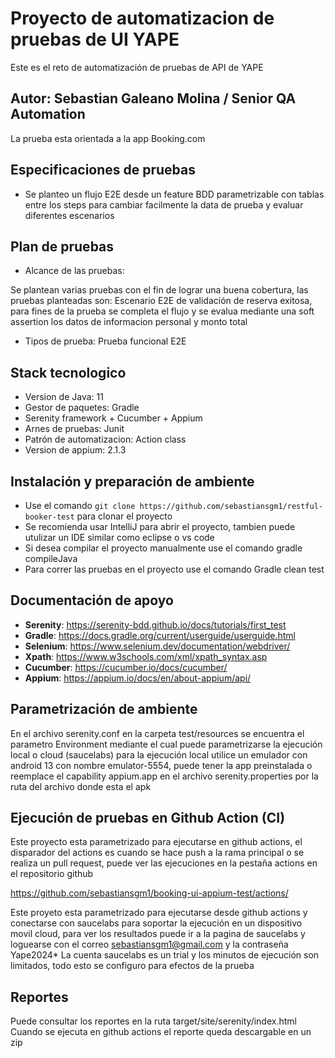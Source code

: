 
# Proyecto de automatizacion de pruebas de UI YAPE
Este es el reto de automatización de pruebas de API de YAPE

## Autor: Sebastian Galeano Molina / Senior QA Automation
La prueba esta orientada a la app Booking.com

## Especificaciones de pruebas

* Se planteo un flujo E2E desde un feature BDD parametrizable con tablas entre los steps para cambiar facilmente la data de prueba y evaluar diferentes escenarios

## Plan de pruebas

* Alcance de las pruebas:

Se plantean varias pruebas con el fin de lograr una buena cobertura, las pruebas planteadas son:
Escenario E2E de validación de reserva exitosa, para fines de la prueba se completa el flujo y se evalua mediante una soft assertion los datos
de informacion personal y monto total

* Tipos de prueba:
Prueba funcional E2E


## Stack tecnologico

* Version de Java: 11
* Gestor de paquetes: Gradle
* Serenity framework + Cucumber + Appium
* Arnes de pruebas: Junit
* Patrón de automatizacion: Action class
* Version de appium: 2.1.3

## Instalación y preparación de ambiente

* Use el comando `git clone https://github.com/sebastiansgm1/restful-booker-test` para clonar el proyecto
* Se recomienda usar IntelliJ para abrir el proyecto, tambien puede utulizar un IDE similar como eclipse o vs code
* Si desea compilar el proyecto manualmente use el comando gradle compileJava
* Para correr las pruebas en el proyecto use el comando Gradle clean test

## Documentación de apoyo
- **Serenity**: https://serenity-bdd.github.io/docs/tutorials/first_test
- **Gradle**: https://docs.gradle.org/current/userguide/userguide.html
- **Selenium**: https://www.selenium.dev/documentation/webdriver/
- **Xpath**: https://www.w3schools.com/xml/xpath_syntax.asp
- **Cucumber**: https://cucumber.io/docs/cucumber/
- **Appium**: https://appium.io/docs/en/about-appium/api/

## Parametrización de ambiente

En el archivo serenity.conf en la carpeta test/resources se encuentra el parametro
Environment mediante el cual puede parametrizarse la ejecución local o cloud (saucelabs)
para la ejecución local utilice un emulador con android 13 con nombre emulator-5554,
puede tener la app preinstalada o reemplace el capability appium.app en el archivo 
serenity.properties por la ruta del archivo donde esta el apk

## Ejecución de pruebas en Github Action (CI)

Este proyecto esta parametrizado para ejecutarse en github actions, el disparador del
actions es cuando se hace push a la rama principal o se realiza un pull request,
puede ver las ejecuciones en la pestaña actions en el repositorio github

https://github.com/sebastiansgm1/booking-ui-appium-test/actions/

Este proyeto esta parametrizado para ejecutarse desde github actions y conectarse con 
saucelabs para soportar la ejecución en un dispositivo movil cloud,
para ver los resultados puede ir a la pagina de saucelabs y loguearse con el correo
sebastiansgm1@gmail.com y la contraseña Yape2024*
La cuenta saucelabs es un trial y los minutos de ejecución son limitados, todo esto se 
configuro para efectos de la prueba

## Reportes
Puede consultar los reportes en la ruta target/site/serenity/index.html
Cuando se ejecuta en github actions el reporte queda descargable en un zip



